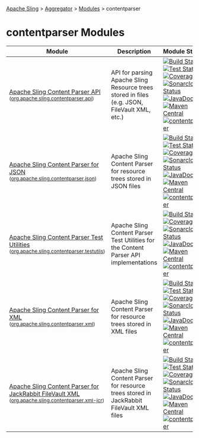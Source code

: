[Apache Sling](https://sling.apache.org) > [Aggregator](https://github.com/apache/sling-aggregator/) > [Modules](https://github.com/apache/sling-aggregator/blob/master/docs/modules.md) > contentparser
# contentparser Modules

| Module | Description | Module&nbsp;Status | Pull&nbsp;Requests |
|---    |---    |---    |---    |
| [Apache Sling Content Parser API](https://github.com/apache/sling-org-apache-sling-contentparser-api) <br/> <small>([org.apache.sling.contentparser.api](https://search.maven.org/#search%7Cga%7C1%7Cg%3A%22org.apache.sling%22%20a%3A%22org.apache.sling.contentparser.apiD%22))</small> |          API for parsing Apache Sling Resource trees stored in files (e.g. JSON, FileVault XML, etc.)      | &#32;[![Build Status](https://ci-builds.apache.org/job/Sling/job/modules/job/sling-org-apache-sling-contentparser-api/job/master/badge/icon)](https://ci-builds.apache.org/job/Sling/job/modules/job/sling-org-apache-sling-contentparser-api/job/master/)&#32;[![Test Status](https://img.shields.io/jenkins/tests.svg?jobUrl=https://ci-builds.apache.org/job/Sling/job/modules/job/sling-org-apache-sling-contentparser-api/job/master/)](https://ci-builds.apache.org/job/Sling/job/modules/job/sling-org-apache-sling-contentparser-api/job/master/test/?width=800&height=600)&#32;[![Coverage](https://sonarcloud.io/api/project_badges/measure?project=apache_sling-org-apache-sling-contentparser-api&metric=coverage)](https://sonarcloud.io/dashboard?id=apache_sling-org-apache-sling-contentparser-api)&#32;[![Sonarcloud Status](https://sonarcloud.io/api/project_badges/measure?project=apache_sling-org-apache-sling-contentparser-api&metric=alert_status)](https://sonarcloud.io/dashboard?id=apache_sling-org-apache-sling-contentparser-api)&#32;[![JavaDoc](https://www.javadoc.io/badge/org.apache.sling/org.apache.sling.contentparser.api.svg)](https://www.javadoc.io/doc/org.apache.sling/org-apache-sling-contentparser-api)&#32;[![Maven Central](https://maven-badges.herokuapp.com/maven-central/org.apache.sling/org.apache.sling.contentparser.api/badge.svg)](https://search.maven.org/#search%7Cga%7C1%7Cg%3A%22org.apache.sling%22%20a%3A%22org.apache.sling.contentparser.api%22)&#32;[![contentparser](https://sling.apache.org/badges/group-contentparser.svg)](https://github.com/apache/sling-aggregator/blob/master/docs/groups/contentparser.md) | &#32;[![Pull Requests](https://img.shields.io/github/issues-pr/apache/sling-org-apache-sling-contentparser-api.svg)](https://github.com/apache/sling-org-apache-sling-contentparser-api/pulls) |
| [Apache Sling Content Parser for JSON](https://github.com/apache/sling-org-apache-sling-contentparser-json) <br/> <small>([org.apache.sling.contentparser.json](https://search.maven.org/#search%7Cga%7C1%7Cg%3A%22org.apache.sling%22%20a%3A%22org.apache.sling.contentparser.jsonD%22))</small> |          Apache Sling Content Parser for resource trees stored in JSON files      | &#32;[![Build Status](https://ci-builds.apache.org/job/Sling/job/modules/job/sling-org-apache-sling-contentparser-json/job/master/badge/icon)](https://ci-builds.apache.org/job/Sling/job/modules/job/sling-org-apache-sling-contentparser-json/job/master/)&#32;[![Test Status](https://img.shields.io/jenkins/tests.svg?jobUrl=https://ci-builds.apache.org/job/Sling/job/modules/job/sling-org-apache-sling-contentparser-json/job/master/)](https://ci-builds.apache.org/job/Sling/job/modules/job/sling-org-apache-sling-contentparser-json/job/master/test/?width=800&height=600)&#32;[![Coverage](https://sonarcloud.io/api/project_badges/measure?project=apache_sling-org-apache-sling-contentparser-json&metric=coverage)](https://sonarcloud.io/dashboard?id=apache_sling-org-apache-sling-contentparser-json)&#32;[![Sonarcloud Status](https://sonarcloud.io/api/project_badges/measure?project=apache_sling-org-apache-sling-contentparser-json&metric=alert_status)](https://sonarcloud.io/dashboard?id=apache_sling-org-apache-sling-contentparser-json)&#32;[![JavaDoc](https://www.javadoc.io/badge/org.apache.sling/org.apache.sling.contentparser.json.svg)](https://www.javadoc.io/doc/org.apache.sling/org-apache-sling-contentparser-json)&#32;[![Maven Central](https://maven-badges.herokuapp.com/maven-central/org.apache.sling/org.apache.sling.contentparser.json/badge.svg)](https://search.maven.org/#search%7Cga%7C1%7Cg%3A%22org.apache.sling%22%20a%3A%22org.apache.sling.contentparser.json%22)&#32;[![contentparser](https://sling.apache.org/badges/group-contentparser.svg)](https://github.com/apache/sling-aggregator/blob/master/docs/groups/contentparser.md) | &#32;[![Pull Requests](https://img.shields.io/github/issues-pr/apache/sling-org-apache-sling-contentparser-json.svg)](https://github.com/apache/sling-org-apache-sling-contentparser-json/pulls) |
| [Apache Sling Content Parser Test Utilities](https://github.com/apache/sling-org-apache-sling-contentparser-testutils) <br/> <small>([org.apache.sling.contentparser.testutils](https://search.maven.org/#search%7Cga%7C1%7Cg%3A%22org.apache.sling%22%20a%3A%22org.apache.sling.contentparser.testutilsD%22))</small> |          Apache Sling Content Parser Test Utilities for the Content Parser API implementations      | &#32;[![Build Status](https://ci-builds.apache.org/job/Sling/job/modules/job/sling-org-apache-sling-contentparser-testutils/job/master/badge/icon)](https://ci-builds.apache.org/job/Sling/job/modules/job/sling-org-apache-sling-contentparser-testutils/job/master/)&#32;[![Coverage](https://sonarcloud.io/api/project_badges/measure?project=apache_sling-org-apache-sling-contentparser-testutils&metric=coverage)](https://sonarcloud.io/dashboard?id=apache_sling-org-apache-sling-contentparser-testutils)&#32;[![Sonarcloud Status](https://sonarcloud.io/api/project_badges/measure?project=apache_sling-org-apache-sling-contentparser-testutils&metric=alert_status)](https://sonarcloud.io/dashboard?id=apache_sling-org-apache-sling-contentparser-testutils)&#32;[![JavaDoc](https://www.javadoc.io/badge/org.apache.sling/org.apache.sling.contentparser.testutils.svg)](https://www.javadoc.io/doc/org.apache.sling/org-apache-sling-contentparser-testutils)&#32;[![Maven Central](https://maven-badges.herokuapp.com/maven-central/org.apache.sling/org.apache.sling.contentparser.testutils/badge.svg)](https://search.maven.org/#search%7Cga%7C1%7Cg%3A%22org.apache.sling%22%20a%3A%22org.apache.sling.contentparser.testutils%22)&#32;[![contentparser](https://sling.apache.org/badges/group-contentparser.svg)](https://github.com/apache/sling-aggregator/blob/master/docs/groups/contentparser.md) | &#32;[![Pull Requests](https://img.shields.io/github/issues-pr/apache/sling-org-apache-sling-contentparser-testutils.svg)](https://github.com/apache/sling-org-apache-sling-contentparser-testutils/pulls) |
| [Apache Sling Content Parser for XML](https://github.com/apache/sling-org-apache-sling-contentparser-xml) <br/> <small>([org.apache.sling.contentparser.xml](https://search.maven.org/#search%7Cga%7C1%7Cg%3A%22org.apache.sling%22%20a%3A%22org.apache.sling.contentparser.xmlD%22))</small> |          Apache Sling Content Parser for resource trees stored in XML files      | &#32;[![Build Status](https://ci-builds.apache.org/job/Sling/job/modules/job/sling-org-apache-sling-contentparser-xml/job/master/badge/icon)](https://ci-builds.apache.org/job/Sling/job/modules/job/sling-org-apache-sling-contentparser-xml/job/master/)&#32;[![Test Status](https://img.shields.io/jenkins/tests.svg?jobUrl=https://ci-builds.apache.org/job/Sling/job/modules/job/sling-org-apache-sling-contentparser-xml/job/master/)](https://ci-builds.apache.org/job/Sling/job/modules/job/sling-org-apache-sling-contentparser-xml/job/master/test/?width=800&height=600)&#32;[![Coverage](https://sonarcloud.io/api/project_badges/measure?project=apache_sling-org-apache-sling-contentparser-xml&metric=coverage)](https://sonarcloud.io/dashboard?id=apache_sling-org-apache-sling-contentparser-xml)&#32;[![Sonarcloud Status](https://sonarcloud.io/api/project_badges/measure?project=apache_sling-org-apache-sling-contentparser-xml&metric=alert_status)](https://sonarcloud.io/dashboard?id=apache_sling-org-apache-sling-contentparser-xml)&#32;[![JavaDoc](https://www.javadoc.io/badge/org.apache.sling/org.apache.sling.contentparser.xml.svg)](https://www.javadoc.io/doc/org.apache.sling/org-apache-sling-contentparser-xml)&#32;[![Maven Central](https://maven-badges.herokuapp.com/maven-central/org.apache.sling/org.apache.sling.contentparser.xml/badge.svg)](https://search.maven.org/#search%7Cga%7C1%7Cg%3A%22org.apache.sling%22%20a%3A%22org.apache.sling.contentparser.xml%22)&#32;[![contentparser](https://sling.apache.org/badges/group-contentparser.svg)](https://github.com/apache/sling-aggregator/blob/master/docs/groups/contentparser.md) | &#32;[![Pull Requests](https://img.shields.io/github/issues-pr/apache/sling-org-apache-sling-contentparser-xml.svg)](https://github.com/apache/sling-org-apache-sling-contentparser-xml/pulls) |
| [Apache Sling Content Parser for JackRabbit FileVault XML](https://github.com/apache/sling-org-apache-sling-contentparser-xml-jcr) <br/> <small>([org.apache.sling.contentparser.xml-jcr](https://search.maven.org/#search%7Cga%7C1%7Cg%3A%22org.apache.sling%22%20a%3A%22org.apache.sling.contentparser.xml-jcrD%22))</small> |          Apache Sling Content Parser for resource trees stored in JackRabbit FileVault XML files      | &#32;[![Build Status](https://ci-builds.apache.org/job/Sling/job/modules/job/sling-org-apache-sling-contentparser-xml-jcr/job/master/badge/icon)](https://ci-builds.apache.org/job/Sling/job/modules/job/sling-org-apache-sling-contentparser-xml-jcr/job/master/)&#32;[![Test Status](https://img.shields.io/jenkins/tests.svg?jobUrl=https://ci-builds.apache.org/job/Sling/job/modules/job/sling-org-apache-sling-contentparser-xml-jcr/job/master/)](https://ci-builds.apache.org/job/Sling/job/modules/job/sling-org-apache-sling-contentparser-xml-jcr/job/master/test/?width=800&height=600)&#32;[![Coverage](https://sonarcloud.io/api/project_badges/measure?project=apache_sling-org-apache-sling-contentparser-xml-jcr&metric=coverage)](https://sonarcloud.io/dashboard?id=apache_sling-org-apache-sling-contentparser-xml-jcr)&#32;[![Sonarcloud Status](https://sonarcloud.io/api/project_badges/measure?project=apache_sling-org-apache-sling-contentparser-xml-jcr&metric=alert_status)](https://sonarcloud.io/dashboard?id=apache_sling-org-apache-sling-contentparser-xml-jcr)&#32;[![JavaDoc](https://www.javadoc.io/badge/org.apache.sling/org.apache.sling.contentparser.xml-jcr.svg)](https://www.javadoc.io/doc/org.apache.sling/org-apache-sling-contentparser-xml-jcr)&#32;[![Maven Central](https://maven-badges.herokuapp.com/maven-central/org.apache.sling/org.apache.sling.contentparser.xml-jcr/badge.svg)](https://search.maven.org/#search%7Cga%7C1%7Cg%3A%22org.apache.sling%22%20a%3A%22org.apache.sling.contentparser.xml-jcr%22)&#32;[![contentparser](https://sling.apache.org/badges/group-contentparser.svg)](https://github.com/apache/sling-aggregator/blob/master/docs/groups/contentparser.md) | &#32;[![Pull Requests](https://img.shields.io/github/issues-pr/apache/sling-org-apache-sling-contentparser-xml-jcr.svg)](https://github.com/apache/sling-org-apache-sling-contentparser-xml-jcr/pulls) |